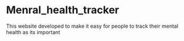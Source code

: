 # Menral_health_tracker
This website developed to make it easy for people to track their mental health as its important

